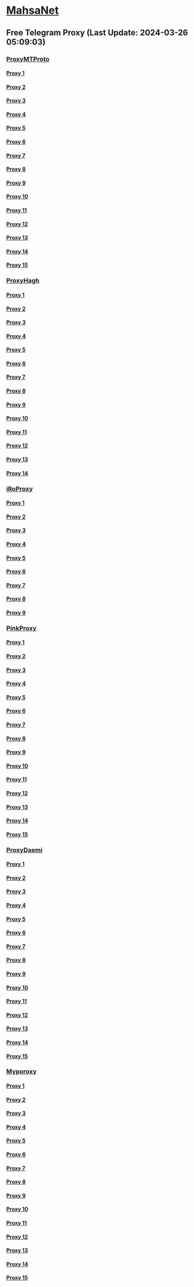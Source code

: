 
# [MahsaNet](https://t.me/mahsa_net)
## Free Telegram Proxy (Last Update: 2024-03-26 05:09:03)
### [ProxyMTProto](https://t.me/ProxyMTProto)
#### [Proxy 1](tg://proxy?server=172.232.129.49&port=8085&secret=FgMBAgABAAH8AwOG4kw63Q%3D%3D)
#### [Proxy 2](tg://proxy?server=168.119.98.103&port=8085&secret=FgMBAgABAAH8AwOG4kw63Q%3D%3D)
#### [Proxy 3](tg://proxy?server=128.140.60.100&port=8085&secret=FgMBAgABAAH8AwOG4kw63Q%3D%3D)
#### [Proxy 4](tg://proxy?server=78.46.200.6&port=8085&secret=FgMBAgABAAH8AwOG4kw63Q%3D%3D)
#### [Proxy 5](tg://proxy?server=167.235.242.49&port=8085&secret=FgMBAgABAAH8AwOG4kw63Q%3D%3D)
#### [Proxy 6](tg://proxy?server=91.107.195.74&port=8085&secret=FgMBAgABAAH8AwOG4kw63Q%3D%3D)
#### [Proxy 7](tg://proxy?server=157.90.20.51&port=8085&secret=FgMBAgABAAH8AwOG4kw63Q%3D%3D)
#### [Proxy 8](tg://proxy?server=135.181.91.155&port=8085&secret=FgMBAgABAAH8AwOG4kw63Q%3D%3D)
#### [Proxy 9](tg://proxy?server=135.181.145.198&port=8085&secret=FgMBAgABAAH8AwOG4kw63Q%3D%3D)
#### [Proxy 10](tg://proxy?server=89.44.198.163&port=10&secret=FgMBAgABAAH8AwOG4kw63Q%3D%3D)
#### [Proxy 11](tg://proxy?server=89.44.198.165&port=10&secret=FgMBAgABAAH8AwOG4kw63Q%3D%3D)
#### [Proxy 12](tg://proxy?server=www.indiahandmade.sbs.&port=443&secret=7gAAAAAAAAAAAAAAAAAAAAB0aGVndWFyZGlhbi5jb20%3D)
#### [Proxy 13](tg://proxy?server=www.mobatree.space&port=8085&secret=FgMBAgABAAH8AwOG4kw63Q%3D%3D)
#### [Proxy 14](tg://proxy?server=www.ept-battery.space&port=8085&secret=FgMBAgABAAH8AwOG4kw63Q%3D%3D)
#### [Proxy 15](tg://proxy?server=www.dnkpower.space&port=8085&secret=FgMBAgABAAH8AwOG4kw63Q%3D%3D)
### [ProxyHagh](https://t.me/ProxyHagh)
#### [Proxy 1](tg://proxy?server=65.21.70.128&port=8280&secret=FgMBAgABAAH8AwOG4kw63Q%3D%3D)
#### [Proxy 2](tg://proxy?server=65.21.70.128&port=8280&secret=FgMBAgABAAH8AwOG4kw63Q%3D%3D)
#### [Proxy 3](tg://proxy?server=65.21.70.128&port=8280&secret=FgMBAgABAAH8AwOG4kw63Q%3D%3D)
#### [Proxy 4](tg://proxy?server=65.21.70.131&port=8280&secret=FgMBAgABAAH8AwOG4kw63Q%3D%3D)
#### [Proxy 5](tg://proxy?server=65.21.70.131&port=8280&secret=FgMBAgABAAH8AwOG4kw63Q%3D%3D)
#### [Proxy 6](tg://proxy?server=65.21.70.131&port=8280&secret=FgMBAgABAAH8AwOG4kw63Q%3D%3D)
#### [Proxy 7](tg://proxy?server=65.21.70.131&port=8280&secret=FgMBAgABAAH8AwOG4kw63Q%3D%3D)
#### [Proxy 8](tg://proxy?server=65.21.70.131&port=8280&secret=FgMBAgABAAH8AwOG4kw63Q%3D%3D)
#### [Proxy 9](tg://proxy?server=65.21.70.131&port=8280&secret=FgMBAgABAAH8AwOG4kw63Q%3D%3D)
#### [Proxy 10](tg://proxy?server=65.21.70.131&port=8280&secret=FgMBAgABAAH8AwOG4kw63Q%3D%3D)
#### [Proxy 11](tg://proxy?server=65.21.70.131&port=8280&secret=FgMBAgABAAH8AwOG4kw63Q%3D%3D)
#### [Proxy 12](tg://proxy?server=65.21.70.131&port=8280&secret=FgMBAgABAAH8AwOG4kw63Q%3D%3D)
#### [Proxy 13](tg://proxy?server=65.21.70.131&port=8280&secret=FgMBAgABAAH8AwOG4kw63Q%3D%3D)
#### [Proxy 14](tg://proxy?server=65.21.70.131&port=8280&secret=FgMBAgABAAH8AwOG4kw63Q%3D%3D)
### [iRoProxy](https://t.me/iRoProxy)
#### [Proxy 1](tg://proxy?server=195.201.196.26&port=6&secret=FgMBAgABAAH8AwOG4kw63Q%3D%3D)
#### [Proxy 2](tg://proxy?server=146.59.158.139&port=250&secret=FgMBAgABAAH8AwOG4kw63Q%3D%3D)
#### [Proxy 3](tg://proxy?server=144.76.237.91&port=6&secret=FgMBAgABAAH8AwOG4kw63Q%3D%3D)
#### [Proxy 4](tg://proxy?server=195.201.109.56&port=6&secret=FgMBAgABAAH8AwOG4kw63Q%3D%3D)
#### [Proxy 5](tg://proxy?server=212.32.229.235&port=250&secret=FgMBAgABAAH8AwOG4kw63Q%3D%3D)
#### [Proxy 6](tg://proxy?server=159.69.62.58&port=250&secret=FgMBAgABAAH8AwOG4kw63Q%3D%3D)
#### [Proxy 7](tg://proxy?server=178.63.89.151&port=250&secret=FgMBAgABAAH8AwOG4kw63Q%3D%3D)
#### [Proxy 8](tg://proxy?server=146.59.237.114&port=250&secret=FgMBAgABAAH8AwOG4kw63Q%3D%3D)
#### [Proxy 9](tg://proxy?server=146.59.237.113&port=250&secret=FgMBAgABAAH8AwOG4kw63Q%3D%3D)
### [PinkProxy](https://t.me/PinkProxy)
#### [Proxy 1](tg://proxy?server=144.76.58.242&port=4045&secret=FgMBAgABAAH8AwOG4kw63Q==)
#### [Proxy 2](tg://proxy?server=5.9.57.250&port=4045&secret=FgMBAgABAAH8AwOG4kw63Q==)
#### [Proxy 3](tg://proxy?server=116.202.25.125&port=4045&secret=FgMBAgABAAH8AwOG4kw63Q==)
#### [Proxy 4](tg://proxy?server=159.69.250.103&port=4045&secret=FgMBAgABAAH8AwOG4kw63Q==)
#### [Proxy 5](tg://proxy?server=49.13.89.91&port=4045&secret=FgMBAgABAAH8AwOG4kw63Q==)
#### [Proxy 6](tg://proxy?server=88.198.197.120&port=4045&secret=FgMBAgABAAH8AwOG4kw63Q==)
#### [Proxy 7](tg://proxy?server=195.201.145.62&port=4045&secret=FgMBAgABAAH8AwOG4kw63Q==)
#### [Proxy 8](tg://proxy?server=167.235.197.224&port=4045&secret=FgMBAgABAAH8AwOG4kw63Q==)
#### [Proxy 9](tg://proxy?server=159.69.242.22&port=4045&secret=FgMBAgABAAH8AwOG4kw63Q==)
#### [Proxy 10](tg://proxy?server=5.75.231.245&port=4045&secret=FgMBAgABAAH8AwOG4kw63Q==)
#### [Proxy 11](tg://proxy?server=78.46.103.253&port=4045&secret=FgMBAgABAAH8AwOG4kw63Q==)
#### [Proxy 12](tg://proxy?server=144.76.58.242&port=4045&secret=FgMBAgABAAH8AwOG4kw63Q==)
#### [Proxy 13](tg://proxy?server=116.202.115.162&port=4045&secret=FgMBAgABAAH8AwOG4kw63Q==)
#### [Proxy 14](tg://proxy?server=176.9.151.20&port=4045&secret=FgMBAgABAAH8AwOG4kw63Q==)
#### [Proxy 15](tg://proxy?server=116.202.162.14&port=4045&secret=FgMBAgABAAH8AwOG4kw63Q==)
### [ProxyDaemi](https://t.me/ProxyDaemi)
#### [Proxy 1](tg://proxy?server=185.231.154.233&port=2035&secret=FgMBAgABAAH8AwOG4kw63Q==)
#### [Proxy 2](tg://proxy?server=94.103.89.27&port=2026&secret=FgMBAgABAAH8AwOG4kw63Q==)
#### [Proxy 3](tg://proxy?server=94.103.85.181&port=2030&secret=FgMBAgABAAH8AwOG4kw63Q==)
#### [Proxy 4](tg://proxy?server=94.103.87.155&port=2034&secret=FgMBAgABAAH8AwOG4kw63Q==)
#### [Proxy 5](tg://proxy?server=88.218.60.143&port=2025&secret=FgMBAgABAAH8AwOG4kw63Q==)
#### [Proxy 6](tg://proxy?server=94.103.91.244&port=2032&secret=FgMBAgABAAH8AwOG4kw63Q==)
#### [Proxy 7](tg://proxy?server=94.103.92.220&port=2034&secret=FgMBAgABAAH8AwOG4kw63Q==)
#### [Proxy 8](tg://proxy?server=178.20.47.115&port=2029&secret=FgMBAgABAAH8AwOG4kw63Q==)
#### [Proxy 9](tg://proxy?server=62.113.112.218&port=2029&secret=FgMBAgABAAH8AwOG4kw63Q==)
#### [Proxy 10](tg://proxy?server=62.113.117.5&port=2029&secret=FgMBAgABAAH8AwOG4kw63Q==)
#### [Proxy 11](tg://proxy?server=62.113.118.69&port=2030&secret=FgMBAgABAAH8AwOG4kw63Q==)
#### [Proxy 12](tg://proxy?server=195.2.74.24&port=2028&secret=FgMBAgABAAH8AwOG4kw63Q==)
#### [Proxy 13](tg://proxy?server=94.103.83.102&port=2030&secret=FgMBAgABAAH8AwOG4kw63Q==)
#### [Proxy 14](tg://proxy?server=185.231.154.226&port=2026&secret=FgMBAgABAAH8AwOG4kw63Q==)
#### [Proxy 15](tg://proxy?server=195.2.81.177&port=2026&secret=FgMBAgABAAH8AwOG4kw63Q==)
### [Myporoxy](https://t.me/Myporoxy)
#### [Proxy 1](tg://proxy?server=cloudflare.com.nokia.com.co.uk.do_yo.want_to.clash_with.this.www.microsoft.com.there_is_no.place_like.localhost.www.bing.com.count_with_me.cyou.net.digikala.com.msn.com.bsi.ir.enamad.ir.now_sudo.again_to_fight.everyone.i_am.the_internet.regdal-cats.sbs.&port=7667&secret=FpABAiIBhwH8AwOG42xL3Q==)
#### [Proxy 2](tg://proxy?server=cloudflare.com.nokia.com.co.uk.do_yo.want_to.clash_with.this.www.microsoft.com.there_is_no.place_like.localhost.www.bing.com.count_with_me.cyou.net.digikala.com.msn.com.bsi.ir.enamad.now_sudo.again_to_fight.everyone.i_am.the_internet.public-network.sbs.&port=2040&secret=FpABAiIBhwH8AwOG42xL3Q==)
#### [Proxy 3](tg://proxy?server=cloudflare.com.nokia.com.co.uk.do_yo.want_to.clash_with.this.www.microsoft.com.there_is_no.place_like.localhost.www.bing.com.count_with_me.cyou.net.digikala.com.msn.com.bsi.ir.now_sudo.again_to_fight.everyone.i_am.the_internet.mr-rango.sbs.&port=8770&secret=FpABAiIBhwH8AwOG42xL3Q==)
#### [Proxy 4](tg://proxy?server=cloudflare.com.nokia.com.co.uk.do_yo.want_to.clash_with.this.www.microsoft.com.there_is_no.place_like.localhost.www.bing.com.count_with_me.cyou.net.digikala.com.msn.com.bsi.ir.enamad.ir.now_sudo.again_to_fight.everyone.i_am.the_internet.voxin-moxin.sbs.&port=1201&secret=FpABAiIBhwH8AwOG42xL3Q==)
#### [Proxy 5](tg://proxy?server=cloudflare.com.nokia.com.co.uk.do_yo.want_to.clash_with.this.www.microsoft.com.there_is_no.place_like.localhost.www.bing.com.count_with_me.cyou.net.digikala.com.msn.com.bsi.ir.now_sudo.again_to_fight.everyone.i_am.the_internet.acrtros-barobas.sbs.&port=4550&secret=FpABAiIBhwH8AwOG42xL3Q==)
#### [Proxy 6](tg://proxy?server=cloudflare.com.nokia.com.co.uk.do_yo.want_to.clash_with.this.www.microsoft.com.there_is_no.place_like.localhost.www.bing.com.count_with_me.cyou.net.digikala.com.msn.com.bsi.ir.enamad.ir.now_sudo.again_to_fight.everyone.i_am.the_internet.regdal-cats.sbs.&port=7667&secret=FpABAiIBhwH8AwOG42xL3Q==)
#### [Proxy 7](tg://proxy?server=cloudflare.com.nokia.com.co.uk.do_yo.want_to.clash_with.this.www.microsoft.com.there_is_no.place_like.localhost.www.bing.com.count_with_me.cyou.net.digikala.com.msn.com.bsi.ir.enamad.now_sudo.again_to_fight.everyone.i_am.the_internet.public-network.sbs.&port=2040&secret=FpABAiIBhwH8AwOG42xL3Q==)
#### [Proxy 8](tg://proxy?server=cloudflare.com.nokia.com.co.uk.do_yo.want_to.clash_with.this.www.microsoft.com.there_is_no.place_like.localhost.www.bing.com.count_with_me.cyou.net.digikala.com.msn.com.bsi.ir.now_sudo.again_to_fight.everyone.i_am.the_internet.mr-rango.sbs.&port=8770&secret=FpABAiIBhwH8AwOG42xL3Q==)
#### [Proxy 9](tg://proxy?server=cloudflare.com.nokia.com.co.uk.do_yo.want_to.clash_with.this.www.microsoft.com.there_is_no.place_like.localhost.www.bing.com.count_with_me.cyou.net.digikala.com.msn.com.bsi.ir.enamad.ir.now_sudo.again_to_fight.everyone.i_am.the_internet.voxin-moxin.sbs.&port=1201&secret=FpABAiIBhwH8AwOG42xL3Q==)
#### [Proxy 10](tg://proxy?server=cloudflare.com.nokia.com.co.uk.do_yo.want_to.clash_with.this.www.microsoft.com.there_is_no.place_like.localhost.www.bing.com.count_with_me.cyou.net.digikala.com.msn.com.bsi.ir.now_sudo.again_to_fight.everyone.i_am.the_internet.acrtros-barobas.sbs.&port=4550&secret=FpABAiIBhwH8AwOG42xL3Q==)
#### [Proxy 11](tg://proxy?server=cloudflare.com.nokia.com.co.uk.do_yo.want_to.clash_with.this.www.microsoft.com.there_is_no.place_like.localhost.www.bing.com.count_with_me.cyou.net.digikala.com.msn.com.bsi.ir.enamad.ir.now_sudo.again_to_fight.everyone.i_am.the_internet.regdal-cats.sbs.&port=7667&secret=FpABAiIBhwH8AwOG42xL3Q==)
#### [Proxy 12](tg://proxy?server=cloudflare.com.nokia.com.co.uk.do_yo.want_to.clash_with.this.www.microsoft.com.there_is_no.place_like.localhost.www.bing.com.count_with_me.cyou.net.digikala.com.msn.com.bsi.ir.enamad.now_sudo.again_to_fight.everyone.i_am.the_internet.public-network.sbs.&port=2040&secret=FpABAiIBhwH8AwOG42xL3Q==)
#### [Proxy 13](tg://proxy?server=cloudflare.com.nokia.com.co.uk.do_yo.want_to.clash_with.this.www.microsoft.com.there_is_no.place_like.localhost.www.bing.com.count_with_me.cyou.net.digikala.com.msn.com.bsi.ir.now_sudo.again_to_fight.everyone.i_am.the_internet.mr-rango.sbs.&port=8770&secret=FpABAiIBhwH8AwOG42xL3Q==)
#### [Proxy 14](tg://proxy?server=cloudflare.com.nokia.com.co.uk.do_yo.want_to.clash_with.this.www.microsoft.com.there_is_no.place_like.localhost.www.bing.com.count_with_me.cyou.net.digikala.com.msn.com.bsi.ir.now_sudo.again_to_fight.everyone.i_am.the_internet.acrtros-barobas.sbs.&port=4550&secret=FpABAiIBhwH8AwOG42xL3Q==)
#### [Proxy 15](tg://proxy?server=cloudflare.com.nokia.com.co.uk.do_yo.want_to.clash_with.this.www.microsoft.com.there_is_no.place_like.localhost.www.bing.com.count_with_me.cyou.net.digikala.com.msn.com.bsi.ir.enamad.ir.now_sudo.again_to_fight.everyone.i_am.the_internet.regdal-cats.sbs.&port=7667&secret=FpABAiIBhwH8AwOG42xL3Q==)

    